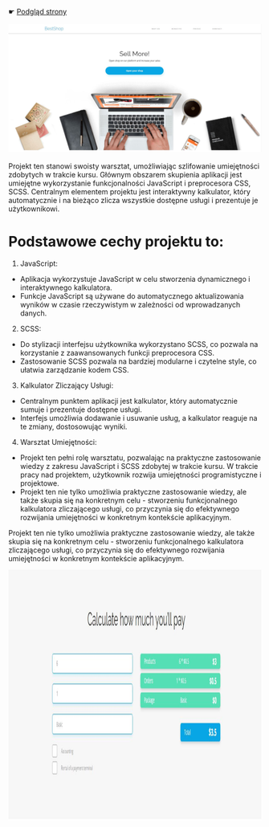 &#9755;  <a href='https://bestschop.netlify.app'>Podgląd strony</a>
<br>
</br>
<img src="./assets/Przechwytywanie2.JPG" alt="Girl in a jacket" width="100%" height="30%">
<br></br>
Projekt ten stanowi swoisty warsztat, umożliwiając szlifowanie umiejętności zdobytych w trakcie kursu. Głównym obszarem skupienia aplikacji jest umiejętne wykorzystanie funkcjonalności JavaScript i preprocesora CSS, SCSS. Centralnym elementem projektu jest interaktywny kalkulator, który automatycznie i na bieżąco zlicza wszystkie dostępne usługi i prezentuje je użytkownikowi.

# Podstawowe cechy projektu to:

1. JavaScript:
- Aplikacja wykorzystuje JavaScript w celu stworzenia dynamicznego i interaktywnego kalkulatora.
- Funkcje JavaScript są używane do automatycznego aktualizowania wyników w czasie rzeczywistym w zależności od wprowadzanych danych.

2. SCSS:
- Do stylizacji interfejsu użytkownika wykorzystano SCSS, co pozwala na korzystanie z zaawansowanych funkcji preprocesora CSS.
- Zastosowanie SCSS pozwala na bardziej modularne i czytelne style, co ułatwia zarządzanie kodem CSS.

3. Kalkulator Zliczający Usługi:
- Centralnym punktem aplikacji jest kalkulator, który automatycznie sumuje i prezentuje dostępne usługi.
- Interfejs umożliwia dodawanie i usuwanie usług, a kalkulator reaguje na te zmiany, dostosowując wyniki.

4. Warsztat Umiejętności:
- Projekt ten pełni rolę warsztatu, pozwalając na praktyczne zastosowanie wiedzy z zakresu JavaScript i SCSS zdobytej w trakcie kursu.
W trakcie pracy nad projektem, użytkownik rozwija umiejętności programistyczne i projektowe.
- Projekt ten nie tylko umożliwia praktyczne zastosowanie wiedzy, ale także skupia się na konkretnym celu - stworzeniu funkcjonalnego kalkulatora zliczającego usługi, co przyczynia się do efektywnego rozwijania umiejętności w konkretnym kontekście aplikacyjnym.

Projekt ten nie tylko umożliwia praktyczne zastosowanie wiedzy, ale także skupia się na konkretnym celu - stworzeniu funkcjonalnego kalkulatora zliczającego usługi, co przyczynia się do efektywnego rozwijania umiejętności w konkretnym kontekście aplikacyjnym.

<img src="./assets/Przechwytywanie.JPG" alt="Girl in a jacket" width="100%" height="500">

